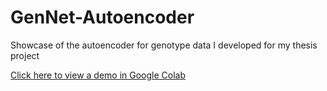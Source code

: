 # GenNet-Autoencoder
Showcase of the autoencoder for genotype data I developed for my thesis project

[Click here to view a demo in Google Colab](https://colab.research.google.com/github/dkruit/GenNet-Autoencoder/blob/main/GenNet_Autoencoder_demo.ipynb)
